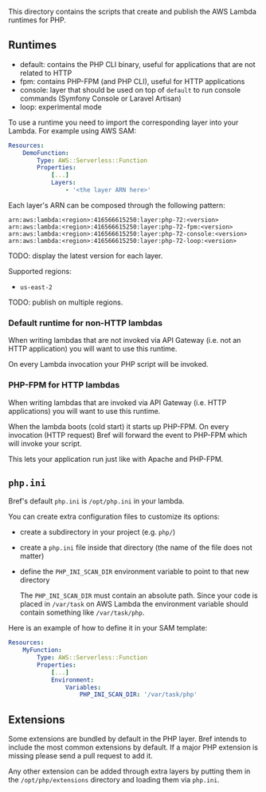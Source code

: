 This directory contains the scripts that create and publish the AWS Lambda runtimes for PHP.

## Runtimes

- default: contains the PHP CLI binary, useful for applications that are not related to HTTP
- fpm: contains PHP-FPM (and PHP CLI), useful for HTTP applications
- console: layer that should be used on top of `default` to run console commands (Symfony Console or Laravel Artisan)
- loop: experimental mode

To use a runtime you need to import the corresponding layer into your Lambda. For example using AWS SAM:

```yaml
Resources:
    DemoFunction:
        Type: AWS::Serverless::Function
        Properties:
            [...]
            Layers:
                - '<the layer ARN here>'
```

Each layer's ARN can be composed through the following pattern:

```
arn:aws:lambda:<region>:416566615250:layer:php-72:<version>
arn:aws:lambda:<region>:416566615250:layer:php-72-fpm:<version>
arn:aws:lambda:<region>:416566615250:layer:php-72-console:<version>
arn:aws:lambda:<region>:416566615250:layer:php-72-loop:<version>
```

TODO: display the latest version for each layer.

Supported regions:

- `us-east-2`

TODO: publish on multiple regions.

### Default runtime for non-HTTP lambdas

When writing lambdas that are not invoked via API Gateway (i.e. not an HTTP application) you will want to use this runtime.

On every Lambda invocation your PHP script will be invoked.

### PHP-FPM for HTTP lambdas

When writing lambdas that are invoked via API Gateway (i.e. HTTP applications) you will want to use this runtime.

When the lambda boots (cold start) it starts up PHP-FPM. On every invocation (HTTP request) Bref will forward the event to PHP-FPM which will invoke your script.

This lets your application run just like with Apache and PHP-FPM.

## `php.ini`

Bref's default `php.ini` is `/opt/php.ini` in your lambda.

You can create extra configuration files to customize its options:

- create a subdirectory in your project (e.g. `php/`)
- create a `php.ini` file inside that directory (the name of the file does not matter)
- define the `PHP_INI_SCAN_DIR` environment variable to point to that new directory

  The `PHP_INI_SCAN_DIR` must contain an absolute path. Since your code is placed in `/var/task` on AWS Lambda the environment variable should contain something like `/var/task/php`.

Here is an example of how to define it in your SAM template:

```yaml
Resources:
    MyFunction:
        Type: AWS::Serverless::Function
        Properties:
            [...]
            Environment:
                Variables:
                    PHP_INI_SCAN_DIR: '/var/task/php'
```

## Extensions

Some extensions are bundled by default in the PHP layer. Bref intends to include the most common extensions by default. If a major PHP extension is missing please send a pull request to add it.

Any other extension can be added through extra layers by putting them in the `/opt/php/extensions` directory and loading them via `php.ini`.
